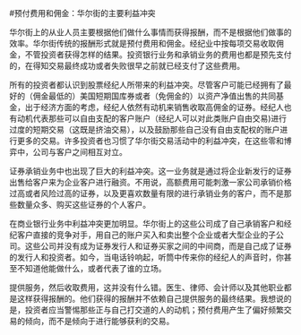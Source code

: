 #预付费用和佣金：华尔街的主要利益冲突

华尔街上的从业人员主要根据他们做什么事情而获得报酬，而不是根据他们做事的效率。华尔街传统的报酬形式就是预付费用和佣金。经纪业中按每项交易收取佣金，不管投资者获得怎样的结果。投资银行业务和承销业务的费用也都是预先支付的，在得知交易最终成功或者失败很早之前就已经支付了这些费用。

所有的投资者都认识到股票经纪人所带来的利益冲突。尽管客户可能已经拥有了最好的（佣金最低的）美国短期国库券或者（免佣金的）以资产净值出售的共同基金，出于经济方面的考虑，经纪人依然有动机来销售收取高佣金的证券。经纪人也有动机代表那些可以自由支配的客户账户（经纪人可以对此类账户自由交易)进行过度的短期交易（这既是挤油交易），以及鼓励那些自己没有自由支配权的账户进行更多的交易。许多投资者也习惯了华尔街交易活动中的利益冲突，在这些零和博弈中，公司与客户之间相互对立。

证券承销业务中也出现了巨大的利益冲突。这一业务就是通过将企业新发行的证券出售给客户来为企业客户进行融资。不用说，高额费用可能刺激一家公司承销价格过高或者风险过高的证券，以及更喜欢数量有限的进行承销业务的客户，而不是那些数量众多、购买这些证券的个人客户。

在商业银行业务中利益冲突更加明显。华尔街上的这些公司成了自己承销客户和经纪客户直接的竞争对手，用自己的账户买入和卖出整个企业或者大型企业的子公司。这些公司并没有成为证券发行人和证券买家之间的中间商，而是自己成了证券的发行人和投资者。如今，当电话铃响起，听筒中传来你的经纪人的声音时，你甚至不知道他能做什么，或者代表了谁的立场。

提供服务，然后收取费用，这并没有什么错。医生、律师、会计师以及其他职业都是这样获得报酬的。他们获得的报酬并不依赖自己提供服务的最终结果。我想说的是，投资者应当警惕那些正与自己打交道的人的动机；预付费用产生了偏好频繁交易的倾向，而不是倾向于进行能够获利的交易。
